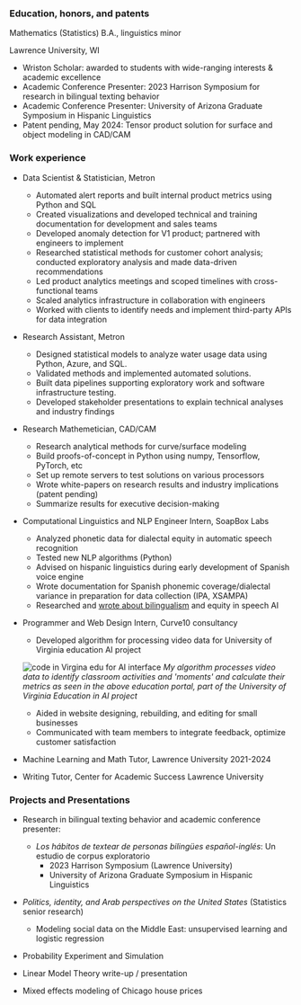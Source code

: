 
### Education, honors, and patents
Mathematics (Statistics) B.A., linguistics minor

Lawrence University, WI

- Wriston Scholar: awarded to students with wide-ranging interests & academic excellence
- Academic Conference Presenter: 2023 Harrison Symposium for research in bilingual
texting behavior
- Academic Conference Presenter: University of Arizona Graduate Symposium in Hispanic
Linguistics
- Patent pending, May 2024: Tensor product solution for surface and object modeling in CAD/CAM

### Work experience
- Data Scientist & Statistician, Metron
  - Automated alert reports and built internal product metrics using Python and SQL
  - Created visualizations and developed technical and training documentation for
development and sales teams
  - Developed anomaly detection for V1 product; partnered with engineers to implement
  - Researched statistical methods for customer cohort analysis; conducted exploratory
analysis and made data-driven recommendations
  - Led product analytics meetings and scoped timelines with cross-functional teams
  - Scaled analytics infrastructure in collaboration with engineers
  - Worked with clients to identify needs and implement third-party APIs for data integration
    
- Research Assistant, Metron
  - Designed statistical models to analyze water usage data using Python, Azure, and SQL.
  - Validated methods and implemented automated solutions.
  - Built data pipelines supporting exploratory work and software infrastructure testing.
  - Developed stakeholder presentations to explain technical analyses and industry findings
  
- Research Mathemetician, CAD/CAM 
  - Research analytical methods for curve/surface modeling
  - Build proofs-of-concept in Python using numpy, Tensorflow, PyTorch, etc
  - Set up remote servers to test solutions on various processors
  - Wrote white-papers on research results and industry implications (patent pending)
  - Summarize results for executive decision-making

- Computational Linguistics and NLP Engineer Intern, SoapBox Labs
  - Analyzed phonetic data for dialectal equity in automatic speech recognition
  - Tested new NLP algorithms (Python)
  - Advised on hispanic linguistics during early development of Spanish voice engine
  - Wrote documentation for Spanish phonemic coverage/dialectal variance in preparation for data collection (IPA, XSAMPA)
  - Researched and [wrote about bilingualism](https://www.soapboxlabs.com/blog/spanish-voice-engine-bilingual-speech-tech/) and equity in speech AI

- Programmer and Web Design Intern, Curve10 consultancy
  - Developed algorithm for processing video data for University of Virginia education AI project
  
  ![code in Virgina edu for AI interface](/portfolio/images/VAcode.png)
  *My algorithm processes video data to identify classroom activities and 'moments' and calculate their metrics as seen in the above education portal, part of the University of Virginia Education in AI project* 
  - Aided in website designing, rebuilding, and editing for small businesses
  - Communicated with team members to integrate feedback, optimize customer satisfaction


- Machine Learning and Math Tutor, Lawrence University     2021-2024
- Writing Tutor, Center for Academic Success Lawrence University

### Projects and Presentations
- Research in bilingual texting behavior and academic conference presenter:
    - *Los hábitos de textear de personas bilingües español-inglés*: Un estudio de corpus exploratorio
       - 2023 Harrison Symposium (Lawrence University)
       - University of Arizona Graduate Symposium in Hispanic Linguistics
     
- *Politics, identity, and Arab perspectives on the United States* (Statistics senior research)
  - Modeling social data on the Middle East: unsupervised learning and logistic regression
 
- Probability Experiment and Simulation
- Linear Model Theory write-up / presentation
- Mixed effects modeling of Chicago house prices

